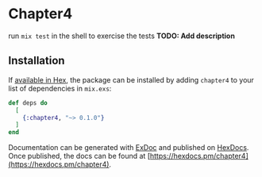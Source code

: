 # Chapter4

run `mix test` in the shell to exercise the tests
**TODO: Add description**

## Installation

If [available in Hex](https://hex.pm/docs/publish), the package can be installed
by adding `chapter4` to your list of dependencies in `mix.exs`:

```elixir
def deps do
  [
    {:chapter4, "~> 0.1.0"}
  ]
end
```

Documentation can be generated with [ExDoc](https://github.com/elixir-lang/ex_doc)
and published on [HexDocs](https://hexdocs.pm). Once published, the docs can
be found at [https://hexdocs.pm/chapter4](https://hexdocs.pm/chapter4).

